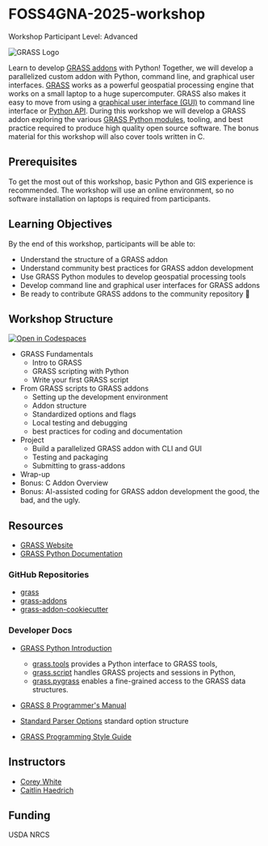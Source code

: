 # FOSS4GNA-2025-workshop

Workshop Participant Level: Advanced

![GRASS Logo](https://grass.osgeo.org/images/logos/grass-gradient-horizontal.svg)

Learn to develop [GRASS addons](https://github.com/OSGeo/grass-addons) with
Python! Together, we will develop a parallelized custom addon with Python,
command line, and graphical user interfaces. [GRASS](https://grass.osgeo.org/)
works as a powerful geospatial processing engine that works on a small laptop to
a huge supercomputer. GRASS also makes it easy to move from using a
[graphical user interface (GUI)](https://grass.osgeo.org/grass85/manuals/helptext.html)
to command line interface or
[Python API](https://grass.osgeo.org/grass85/manuals/python_intro.html).
During this workshop we will develop a GRASS addon exploring the various
[GRASS Python modules](https://grass.osgeo.org/grass-devel/manuals/libpython/index.html),
tooling, and best practice required to produce high quality open source software.
The bonus material for this workshop will also cover tools written in C.

## Prerequisites

To get the most out of this workshop, basic Python and GIS experience is
recommended. The workshop will use an online environment, so no software
installation on laptops is required from participants.

## Learning Objectives

By the end of this workshop, participants will be able to:

- Understand the structure of a GRASS addon
- Understand community best practices for GRASS addon development
- Use GRASS Python modules to develop geospatial processing tools
- Develop command line and graphical user interfaces for GRASS addons
- Be ready to contribute GRASS addons to the community repository :green_heart:

## Workshop Structure

[![Open in Codespaces](https://github.com/codespaces/badge.svg)](https://github.com/codespaces/new?template=true)

- GRASS Fundamentals
  - Intro to GRASS
  - GRASS scripting with Python
  - Write your first GRASS script
- From GRASS scripts to GRASS addons
  - Setting up the development environment
  - Addon structure
  - Standardized options and flags
  - Local testing and debugging
  - best practices for coding and documentation
- Project
  - Build a parallelized GRASS addon with CLI and GUI
  - Testing and packaging
  - Submitting to grass-addons
- Wrap-up
- Bonus: C Addon Overview
- Bonus: AI-assisted coding for GRASS addon development the good, the bad, and
the ugly.

## Resources

- [GRASS Website](https://grass.osgeo.org/)
- [GRASS Python Documentation](https://grass.osgeo.org/grass-devel/manuals/libpython/index.html)

### GitHub Repositories

- [grass](https://github.com/OSGeo/grass)
- [grass-addons](https://github.com/OSGeo/grass-addons)
- [grass-addon-cookiecutter](https://github.com/OSGeo/grass-addon-cookiecutter)

### Developer Docs

- [GRASS Python Introduction](https://grass.osgeo.org/grass-devel/manuals/python_intro.html)

  - [grass.tools](https://grass.osgeo.org/grass-devel/manuals/libpython/grass.tools.html)
provides a Python interface to GRASS tools,
  - [grass.script](https://grass.osgeo.org/grass-devel/manuals/libpython/script_intro.html)
handles GRASS projects and sessions in Python,
  - [grass.pygrass](https://grass.osgeo.org/grass-devel/manuals/libpython/pygrass_index.html)
  enables a fine-grained access to the GRASS data structures.
- [GRASS 8 Programmer's Manual](https://grass.osgeo.org/programming8/)
- [Standard Parser Options][parser] standard option structure
- [GRASS Programming Style Guide](https://grass.osgeo.org/grass85/manuals/style_guide.html)

[parser]: https://grass.osgeo.org/grass85/manuals/parser_standard_options.html

## Instructors

- [Corey White](https://github.com/cwhite911)
- [Caitlin Haedrich](https://github.com/chaedri)

## Funding

USDA NRCS
